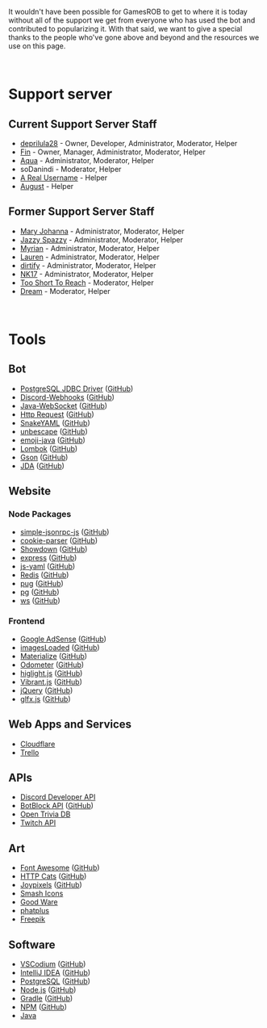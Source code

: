 It wouldn't have been possible for GamesROB to get to where it is today without all of the support we get from everyone who has used the bot and contributed to popularizing it. With that said, we want to give a special thanks to the people who've gone above and beyond and the resources we use on this page.

<br>

# Support server

## Current Support Server Staff
- [deprilula28](https://discord.com/users/197448151064379393) - Owner, Developer, Administrator, Moderator, Helper
- [Fin](https://discord.com/users/386945522608373785) - Owner, Manager, Administrator, Moderator, Helper
- [Aqua](https://discord.com/users/322010018235023362) - Administrator, Moderator, Helper
- soDanindi - Moderator, Helper
- [A Real Username](https://discord.com/users/717983911824588862) - Helper
- [August](https://discord.com/users/280158289667555328) - Helper

## Former Support Server Staff
- [Mary Johanna](https://discord.com/users/244508568517083136) - Administrator, Moderator, Helper
- [Jazzy Spazzy](https://discord.com/users/381343873768751104) - Administrator, Moderator, Helper
- [Myrian](https://discord.com/users/379652131977953282) - Administrator, Moderator, Helper
- [Lauren](https://discord.com/users/310310921421455363) - Administrator, Moderator, Helper
- [dirtify](https://discord.com/users/233366173398466560) - Administrator, Moderator, Helper
- [NK17](https://discord.com/users/397366714599473152) - Administrator, Moderator, Helper
- [Too Short To Reach](https://discord.com/users/321106473230925834) - Moderator, Helper
- [Dream](https://discord.com/users/257521982021566464) - Moderator, Helper

<br>

# Tools

## Bot
- [PostgreSQL JDBC Driver](https://jdbc.postgresql.org/) ([GitHub](https://github.com/pgjdbc/pgjdbc/))
- [Discord-Webhooks](https://mvnrepository.com/artifact/club.minnced/discord-webhooks?repo=jcenter/) ([GitHub](https://github.com/MinnDevelopment/discord-webhooks))
- [Java-WebSocket](https://tootallnate.github.io/Java-WebSocket/) ([GitHub](https://github.com/TooTallNate/Java-WebSocket/))
- [Http Request](https://kevinsawicki.github.io/http-request/) ([GitHub](https://github.com/kevinsawicki/http-request/))
- [SnakeYAML](https://mvnrepository.com/artifact/org.yaml/snakeyaml/) ([GitHub](https://github.com/asomov/snakeyaml/))
- [unbescape](https://www.unbescape.org/) ([GitHub](https://github.com/unbescape/unbescape/))
- [emoji-java](https://mvnrepository.com/artifact/com.vdurmont/emoji-java/) ([GitHub](https://github.com/vdurmont/emoji-java/))
- [Lombok](https://projectlombok.org/) ([GitHub](https://github.com/rzwitserloot/lombok))
- [Gson](https://mvnrepository.com/artifact/com.google.code.gson/gson/) ([GitHub](https://github.com/google/gson/))
- [JDA](https://bintray.com/dv8fromtheworld/maven/JDA/) ([GitHub](https://github.com/DV8FromTheWorld/JDA/))


## Website

### Node Packages
- [simple-jsonrpc-js](https://www.npmjs.com/package/simple-jsonrpc-js/) ([GitHub](https://github.com/jershell/simple-jsonrpc-js/))
- [cookie-parser](https://www.npmjs.com/package/cookie-parser/) ([GitHub](https://github.com/expressjs/cookie-parser/))
- [Showdown](https://www.npmjs.com/package/showdown/) ([GitHub](https://github.com/showdownjs/showdown/))
- [express](https://www.npmjs.com/package/express/) ([GitHub](https://github.com/expressjs/express/))
- [js-yaml](https://www.npmjs.com/package/js-yaml/) ([GitHub](https://github.com/nodeca/js-yaml/))
- [Redis](https://www.npmjs.com/package/redis/) ([GitHub](https://github.com/NodeRedis/node-redis/))
- [pug](https://www.npmjs.com/package/pug/) ([GitHub](https://github.com/pugjs/pug/tree/master/packages/pug/))
- [pg](https://www.npmjs.com/package/pg/) ([GitHub](https://github.com/brianc/node-postgres/))
- [ws](https://www.npmjs.com/package/ws) ([GitHub](https://github.com/websockets/ws))


### Frontend
- [Google AdSense](https://adsense.google.com/) ([GitHub](https://github.com/googleads/))
- [imagesLoaded](https://imagesloaded.desandro.com/) ([GitHub](https://github.com/desandro/imagesloaded/))
- [Materialize](https://materializecss.com/) ([GitHub](https://github.com/Dogfalo/materialize/))
- [Odometer](https://github.hubspot.com/odometer/docs/welcome/) ([GitHub](https://github.com/HubSpot/odometer/))
- [higlight.js](https://highlightjs.org/) ([GitHub](https://github.com/highlightjs/highlight.js/))
- [Vibrant.js](https://jariz.github.io/vibrant.js/) ([GitHub](https://github.com/jariz/vibrant.js/))
- [jQuery](https://jquery.com/) ([GitHub](https://github.com/jquery/jquery/))
- [glfx.js](https://evanw.github.io/glfx.js/) ([GitHub](https://github.com/evanw/glfx.js/))


## Web Apps and Services
- [Cloudflare](https://www.cloudflare.com/)
- [Trello](https://trello.com/bigfinfrank/recommend/)


## APIs
- [Discord Developer API](https://discord.com/developers/docs/intro/)
- [BotBlock API](https://botblock.org/) ([GitHub](https://github.com/botblock/BotBlock.org/))
- [Open Trivia DB](https://opentdb.com/)
- [Twitch API](https://dev.twitch.tv/docs/)


## Art
- [Font Awesome](https://fontawesome.com/) ([GitHub](https://github.com/FortAwesome/Font-Awesome/))
- [HTTP Cats](https://http.cat/) ([GitHub](https://github.com/httpcats/http.cat/))
- [Joypixels](https://www.joypixels.com/) ([GitHub](https://github.com/joypixels/emoji-assets/))
- [Smash Icons](https://smashicons.com/)
- [Good Ware](https://www.flaticon.com/authors/good-ware/)
- [phatplus](https://www.flaticon.com/authors/phatplus/)
- [Freepik](https://www.freepik.com/)


## Software
- [VSCodium](https://vscodium.com/) ([GitHub](https://github.com/VSCodium/vscodium/))
- [IntelliJ IDEA](https://www.jetbrains.com/idea/) ([GitHub](https://github.com/JetBrains/intellij-community/))
- [PostgreSQL](https://www.postgresql.org/) ([GitHub](https://github.com/postgres/postgres/))
- [Node.js](https://nodejs.org/) ([GitHub](https://github.com/nodejs/node/))
- [Gradle](https://gradle.org/) ([GitHub](https://github.com/gradle/gradle/))
- [NPM](https://npmjs.com/) ([GitHub](https://github.com/npm/cli/))
- [Java](https://java.com/)